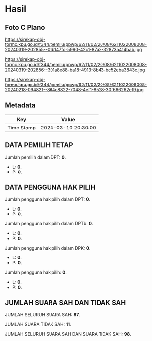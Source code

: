 # Hasil

## Foto C Plano

https://sirekap-obj-formc.kpu.go.id/f344/pemilu/ppwp/62/11/02/20/08/6211022008008-20240319-202855--01b147fc-5990-42c1-87a3-32873a414bab.jpg

https://sirekap-obj-formc.kpu.go.id/f344/pemilu/ppwp/62/11/02/20/08/6211022008008-20240319-202856--301a8e88-ba18-4913-8b43-bc52eba3843c.jpg

https://sirekap-obj-formc.kpu.go.id/f344/pemilu/ppwp/62/11/02/20/08/6211022008008-20240218-094821--864c8822-7048-4ef1-8528-30f666262ef9.jpg


## Metadata

| Key        | Value               |
| ---------- | ------------------- |
| Time Stamp | 2024-03-19 20:30:00 |


## DATA PEMILIH TETAP

Jumlah pemilih dalam DPT: **0**.
 * L: **0**.
 * P: **0**.

## DATA PENGGUNA HAK PILIH

Jumlah pengguna hak pilih dalam DPT: **0**.
 * L: **0**.
 * P: **0**.

Jumlah pengguna hak pilih dalam DPTb: **0**.
 * L: **0**.
 * P: **0**.

Jumlah pengguna hak pilih dalam DPK: **0**.
 * L: **0**.
 * P: **0**.

Jumlah pengguna hak pilih: **0**.
 * L: **0**.
 * P: **0**.

## JUMLAH SUARA SAH DAN TIDAK SAH

JUMLAH SELURUH SUARA SAH: **87**.

JUMLAH SUARA TIDAK SAH: **11**.

JUMLAH SELURUH SUARA SAH DAN SUARA TIDAK SAH: **98**.


